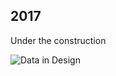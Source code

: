 ## 2017

Under the construction

![Data in Design](https://namjulee.github.io/njs-lab-public/project/2017-politics-of-space-shadows/2017-politics-of-space-shadows.jpg)